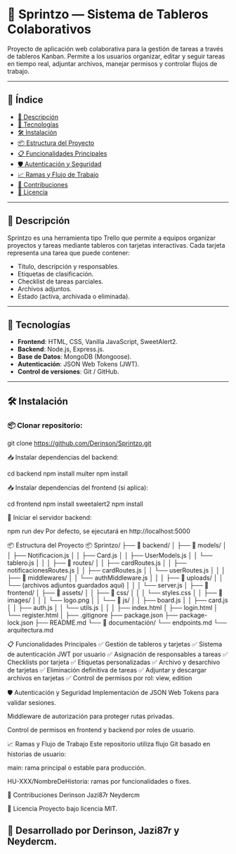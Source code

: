 # 📌 Sprintzo — Sistema de Tableros Colaborativos

Proyecto de aplicación web colaborativa para la gestión de tareas a través de tableros Kanban. Permite a los usuarios organizar, editar y seguir tareas en tiempo real, adjuntar archivos, manejar permisos y controlar flujos de trabajo.

---

## 📑 Índice

- [📌 Descripción](#-descripción)
- [🚀 Tecnologías](#-tecnologías)
- [🛠️ Instalación](#-instalación)
- [📦 Estructura del Proyecto](#-estructura-del-proyecto)
- [📋 Funcionalidades Principales](#-funcionalidades-principales)
- [🛡️ Autenticación y Seguridad](#-autenticación-y-seguridad)
- [📈 Ramas y Flujo de Trabajo](#-ramas-y-flujo-de-trabajo)
- [👥 Contribuciones](#-contribuciones)
- [📄 Licencia](#-licencia)

---

## 📌 Descripción

Sprintzo es una herramienta tipo Trello que permite a equipos organizar proyectos y tareas mediante tableros con tarjetas interactivas. Cada tarjeta representa una tarea que puede contener:

- Título, descripción y responsables.
- Etiquetas de clasificación.
- Checklist de tareas parciales.
- Archivos adjuntos.
- Estado (activa, archivada o eliminada).

---

## 🚀 Tecnologías

- **Frontend**: HTML, CSS, Vanilla JavaScript, SweetAlert2.
- **Backend**: Node.js, Express.js.
- **Base de Datos**: MongoDB (Mongoose).
- **Autenticación**: JSON Web Tokens (JWT).
- **Control de versiones**: Git / GitHub.

---

## 🛠️ Instalación

### 📦 Clonar repositorio:
git clone https://github.com/Derinson/Sprintzo.git

📥 Instalar dependencias del backend:

cd backend
npm install multer
npm install

📥 Instalar dependencias del frontend (si aplica):

cd frontend
npm install sweetalert2
npm install

📡 Iniciar el servidor backend:

npm run dev
Por defecto, se ejecutará en http://localhost:5000

📦 Estructura del Proyecto
📦 Sprintzo/
├── 📂 backend/
│   ├── 📂 models/
│   │   ├── Notificacion.js
│   │   ├── Card.js
│   │   ├── UserModels.js
│   │   └── tablero.js
│   │
│   ├── 📂 routes/
│   │   ├── cardRoutes.js
│   │   ├── notificacionesRoutes.js
│   │   ├── cardRoutes.js
│   │   └── userRoutes.js
│   │
│   ├── 📂 middlewares/
│   │   └── authMiddleware.js
│   │
│   ├── 📂 uploads/
│   │   └── (archivos adjuntos guardados aquí)
│   │
│   └── server.js
│
├── 📂 frontend/
│   ├── 📂 assets/
│   │   ├── 📂 css/
│   │   │   └── styles.css
│   │   ├── 📂 images/
│   │   │   └── logo.png
│   │   └── 📂 js/
│   │       ├── board.js
│   │       ├── card.js
│   │       ├── auth.js
│   │       └── utils.js
│   │
│   ├── index.html
│   ├── login.html
│   └── register.html
│
├── .gitignore
├── package.json
├── package-lock.json
├── README.md
└── 📄 documentación/
    └── endpoints.md
    └── arquitectura.md


📋 Funcionalidades Principales
✅ Gestión de tableros y tarjetas
✅ Sistema de autenticación JWT por usuario
✅ Asignación de responsables a tareas
✅ Checklists por tarjeta
✅ Etiquetas personalizadas
✅ Archivo y desarchivo de tarjetas
✅ Eliminación definitiva de tareas
✅ Adjuntar y descargar archivos en tarjetas
✅ Control de permisos por rol: view, edition

🛡️ Autenticación y Seguridad
Implementación de JSON Web Tokens para validar sesiones.

Middleware de autorización para proteger rutas privadas.

Control de permisos en frontend y backend por roles de usuario.


📈 Ramas y Flujo de Trabajo
Este repositorio utiliza flujo Git basado en historias de usuario:

main: rama principal o estable para producción.

HU-XXX/NombreDeHistoria: ramas por funcionalidades o fixes.


👥 Contribuciones
Derinson
Jazi87r
Neydercm


📄 Licencia
Proyecto bajo licencia MIT.

📣 Desarrollado por Derinson, Jazi87r y Neydercm.
---
